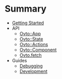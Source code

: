 # Summary

- [Getting Started](guides/tutorial.md)
- API
  - [Ovto::App](api/app.md)
  - [Ovto::State](api/state.md)
  - [Ovto::Actions](api/actions.md)
  - [Ovto::Component](api/component.md)
  - [Ovto.fetch](api/fetch.md)
- Guides
  - [Debugging](guides/debugging.md)
  - [Development](guides/development.md)
